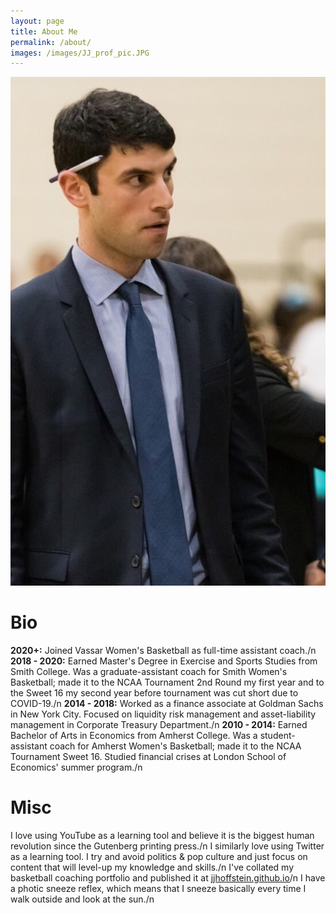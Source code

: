 ```yaml
---
layout: page
title: About Me
permalink: /about/
images: /images/JJ_prof_pic.JPG
---
```

![](/images/JJ_prof_pic.JPG)
# Bio
**2020+:** Joined Vassar Women's Basketball as full-time assistant coach./n
**2018 - 2020:** Earned Master's Degree in Exercise and Sports Studies from Smith College. Was a graduate-assistant coach for Smith Women's Basketball; made it to the NCAA Tournament 2nd Round my first year and to the Sweet 16 my second year before tournament was cut short due to COVID-19./n
**2014 - 2018:** Worked as a finance associate at Goldman Sachs in New York City. Focused on liquidity risk management and asset-liability management in Corporate Treasury Department./n
**2010 - 2014:** Earned Bachelor of Arts in Economics from Amherst College. Was a student-assistant coach for Amherst Women's Basketball; made it to the NCAA Tournament Sweet 16. Studied financial crises at London School of Economics' summer program./n

# Misc
I love using YouTube as a learning tool and believe it is the biggest human revolution since the Gutenberg printing press./n
I similarly love using Twitter as a learning tool. I try and avoid politics & pop culture and just focus on content that will level-up my knowledge and skills./n
I've collated my basketball coaching portfolio and published it at [jjhoffstein.github.io](https://jjhoffstein.github.io)/n
I have a photic sneeze reflex, which means that I sneeze basically every time I walk outside and look at the sun./n


